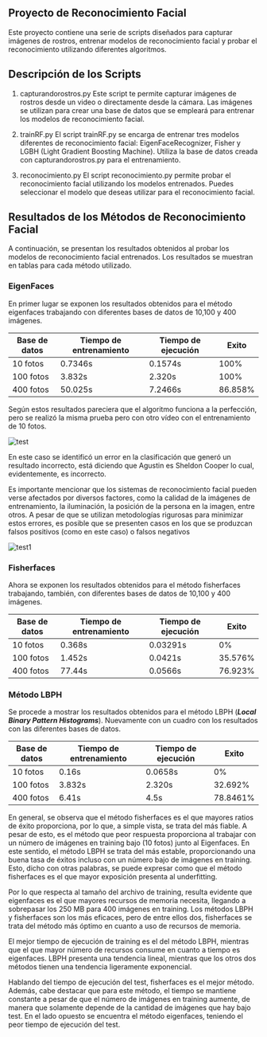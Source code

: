 ## Proyecto de Reconocimiento Facial
Este proyecto contiene una serie de scripts diseñados para capturar imágenes de rostros, entrenar modelos de reconocimiento facial y probar el reconocimiento utilizando diferentes algoritmos.

## Descripción de los Scripts
1. capturandorostros.py
Este script te permite capturar imágenes de rostros desde un video o directamente desde la cámara. Las imágenes se utilizan para crear una base de datos que se empleará para entrenar los modelos de reconocimiento facial.

2. trainRF.py
El script trainRF.py se encarga de entrenar tres modelos diferentes de reconocimiento facial: EigenFaceRecognizer, Fisher y LGBH (Light Gradient Boosting Machine). Utiliza la base de datos creada con capturandorostros.py para el entrenamiento.

3. reconocimiento.py
El script reconocimiento.py permite probar el reconocimiento facial utilizando los modelos entrenados. Puedes seleccionar el modelo que deseas utilizar para el reconocimiento facial.

## Resultados de los Métodos de Reconocimiento Facial

A continuación, se presentan los resultados obtenidos al probar los modelos de reconocimiento facial entrenados. Los resultados se muestran en tablas para cada método utilizado.

### EigenFaces

En primer lugar se exponen los resultados obtenidos para el método eigenfaces trabajando con diferentes bases de datos de 10,100 y 400 imágenes.

| Base de datos | Tiempo de entrenamiento | Tiempo de ejecución | Exito    |
|---------------|-------------------------|---------------------|----------|
| 10 fotos      | 0.7346s                 | 0.1574s             | 100\%    |
| 100 fotos     | 3.832s                  | 2.320s              | 100\%    |
| 400 fotos     | 50.025s                 | 7.2466s             | 86.858\% |

Según estos resultados pareciera que el algoritmo funciona a la perfección, pero se realizó la misma prueba pero con otro vídeo con el entrenamiento de 10 fotos.

![test](https://github.com/GoyecheaAgustin/Face_recognition/assets/104398552/030726b0-b3c6-468c-b4b8-c8331ac7a3e6)

En este caso se identificó un error en la clasificación que generó un resultado incorrecto, está diciendo que Agustin es Sheldon Cooper lo cual, evidentemente, es incorrecto.

Es importante mencionar que los sistemas de reconocimiento facial pueden verse afectados por diversos factores, como la calidad de la imágenes de entrenamiento, la iluminación, la posición de la persona en la imagen, entre otros. A pesar de que se utilizan metodologías rigurosas para minimizar estos errores, es posible que se presenten casos en los que se produzcan falsos positivos (como en este caso) o falsos negativos

![test1](https://github.com/GoyecheaAgustin/Face_recognition/assets/104398552/edc3b910-e99c-4040-a56a-f4f49a0a32b8)

### Fisherfaces
Ahora  se exponen los resultados obtenidos para el método fisherfaces trabajando, también, con diferentes bases de datos de 10,100 y 400 imágenes.

| Base de datos | Tiempo de entrenamiento | Tiempo de ejecución | Exito    |
|---------------|-------------------------|---------------------|----------|
| 10 fotos      | 0.368s                  | 0.03291s            | 0\%      |
| 100 fotos     | 1.452s                  | 0.0421s             | 35.576\% |
| 400 fotos     | 77.44s                  | 0.0566s             | 76.923\% |


### Método LBPH

Se procede a mostrar los resultados obtenidos para el método LBPH (***Local Binary Pattern Histograms***). Nuevamente con un cuadro con los resultados con las diferentes bases de datos.

| Base de datos | Tiempo de entrenamiento | Tiempo de ejecución | Exito     |
|---------------|-------------------------|---------------------|-----------|
| 10 fotos      | 0.16s                   | 0.0658s             | 0\%       |
| 100 fotos     | 3.832s                  | 2.320s              | 32.692\%  |
| 400 fotos     | 6.41s                   | 4.5s                | 78.8461\% |


En general, se observa que el método fisherfaces es el que mayores ratios de éxito proporciona, por lo
que, a simple vista, se trata del más fiable. A pesar de esto, es el método que peor respuesta
proporciona al trabajar con un número de imágenes en training bajo (10 fotos) junto al Eigenfaces. En este sentido, el
método LBPH se trata del más estable, proporcionando una buena tasa de éxitos incluso con un
número bajo de imágenes en training. Esto, dicho con otras palabras, se puede expresar como que el
método fisherfaces es el que mayor exposición presenta al underfitting. 


Por lo que respecta al tamaño del archivo de training, resulta evidente que eigenfaces es el
que mayores recursos de memoria necesita, llegando a sobrepasar los 250 MB para 400 imágenes
en training. Los métodos LBPH y fisherfaces son los más eficaces, pero de entre ellos dos, fisherfaces se trata del método más óptimo en cuanto a uso de recursos
de memoria.

El mejor tiempo de ejecución de training es el del método LBPH, mientras que el que mayor
número de recursos consume en cuanto a tiempo es eigenfaces. LBPH presenta una tendencia lineal,
mientras que los otros dos métodos tienen una tendencia ligeramente exponencial. 

Hablando del tiempo de ejecución del test, fisherfaces es el mejor método. Además, cabe
destacar que para este método, el tiempo se mantiene constante a pesar de que el número de
imágenes en training aumente, de manera que solamente depende de la cantidad de imágenes que
hay bajo test. En el lado opuesto se encuentra el método eigenfaces, teniendo el peor tiempo de
ejecución del test.
